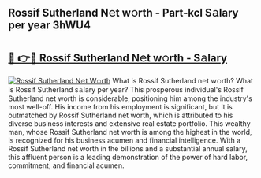 ## Rossif Sutherland N𝚎t w𝚘rth - Part-kcl S𝚊lary per year 3hWU4

# <h2><a href="http://gc3cya.nevu.top/?p=Rossif+Sutherland">🔗 👉🔴 Rossif Sutherland N𝚎t w𝚘rth - S𝚊lary</a></h2>

[![Rossif Sutherland N𝚎t W𝚘rth](https://i.imgur.com/Oavwk0R.jpeg)](http://gc3cya.nevu.top/?p=Rossif+Sutherland)
What is Rossif Sutherland n𝚎t w𝚘rth? What is Rossif Sutherland s𝚊lary per year?
This prosperous individual's Rossif Sutherland net worth is considerable, positioning him among the industry's most well-off. His income from his employment is significant, but it is outmatched by Rossif Sutherland net worth, which is attributed to his diverse business interests and extensive real estate portfolio. This wealthy man, whose Rossif Sutherland net worth is among the highest in the world, is recognized for his business acumen and financial intelligence. With a Rossif Sutherland net worth in the billions and a substantial annual salary, this affluent person is a leading demonstration of the power of hard labor, commitment, and financial acumen.
